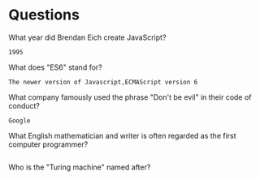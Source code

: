 # Questions

What year did Brendan Eich create JavaScript?

```
1995
```

What does "ES6" stand for?

```
The newer version of Javascript,ECMAScript version 6
```

What company famously used the phrase "Don't be evil" in their code of conduct?

```
Google
```

What English mathematician and writer is often regarded as the first computer programmer?

```

```

Who is the "Turing machine" named after?

```

```
